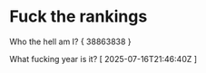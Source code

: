 # Fuck the rankings

Who the hell am I?
{ 38863838 }

What fucking year is it?
[ 2025-07-16T21:46:40Z ]
